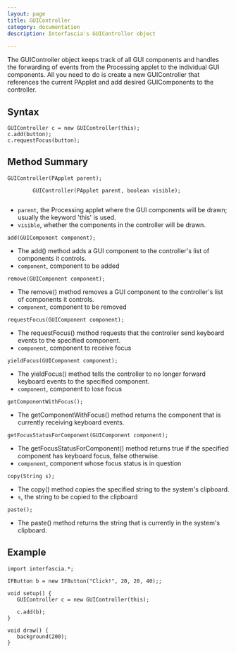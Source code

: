 ```yaml
---
layout: page
title: GUIController
category: documentation
description: Interfascia's GUIController object

---
```


The GUIController object keeps track of all GUI components and handles the forwarding of events from the Processing applet to the individual GUI components. All you need to do is create a new GUIController that references the current PApplet and add desired GUIComponents to the controller.


Syntax
------

	GUIController c = new GUIController(this);
	c.add(button);
	c.requestFocus(button);


Method Summary
--------------

<p class="method">
	<code>GUIController(PApplet parent);<br />
		GUIController(PApplet parent, boolean visible);
	</code>
</p>
<ul class="description">
	<li><code>parent</code>, the Processing applet where the GUI components will be drawn; usually the keyword 'this' is used.</li>
	<li><code>visible</code>, whether the components in the controller will be drawn.</li>
</ul>

<p class="method"><code>add(GUIComponent component);</code></p>
<ul class="description">
	<li>The add() method adds a GUI component to the controller's list of components it controls.</li>
	<li><code>component</code>, component to be added</li>
</ul>

<p class="method"><code>remove(GUIComponent component);</code></p>
<ul class="description">
	<li>The remove() method removes a GUI component to the controller's list of components it controls.</li>
	<li><code>component</code>, component to be removed</li>
</ul>

<p class="method"><code>requestFocus(GUIComponent component);</code></p>
<ul class="description">
	<li>The requestFocus() method requests that the controller send keyboard events to the specified component.</li>
	<li><code>component</code>, component to receive focus</li>
</ul>

<p class="method"><code>yieldFocus(GUIComponent component);</code></p>
<ul class="description">
	<li>The yieldFocus() method tells the controller to no longer forward keyboard events to the specified component.</li>
	<li><code>component</code>, component to lose focus</li>
</ul>

<p class="method"><code>getComponentWithFocus();</code></p>
<ul class="description">
	<li>The getComponentWithFocus() method returns the component that is currently receiving keyboard events.</li>
</ul>

<p class="method"><code>getFocusStatusForComponent(GUIComponent component);</code></p>
<ul class="description">
	<li>The getFocusStatusForComponent() method returns true if the specified component has keyboard focus, false otherwise.</li>
	<li><code>component</code>, component whose focus status is in question</li>
</ul>

<p class="method"><code>copy(String s);</code></p>
<ul class="description">
	<li>The copy() method copies the specified string to the system's clipboard.</li>
	<li><code>s</code>, the string to be copied to the clipboard</li>
</ul>

<p class="method"><code>paste();</code></p>
<ul class="description">
	<li>The paste() method returns the string that is currently in the system's clipboard.</li>
</ul>


Example
-------

	import interfascia.*;
	
	IFButton b = new IFButton("Click!", 20, 20, 40);;

	void setup() {
	   GUIController c = new GUIController(this);

	   c.add(b);
	}

	void draw() {
	   background(200);
	}
